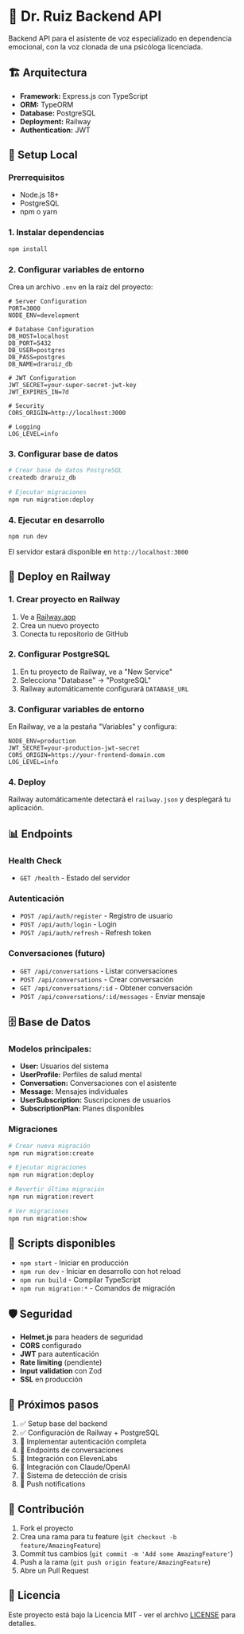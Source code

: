 # 🎯 Dr. Ruiz Backend API

Backend API para el asistente de voz especializado en dependencia emocional, con la voz clonada de una psicóloga licenciada.

## 🏗 Arquitectura

- **Framework:** Express.js con TypeScript
- **ORM:** TypeORM
- **Database:** PostgreSQL
- **Deployment:** Railway
- **Authentication:** JWT

## 🚀 Setup Local

### Prerrequisitos

- Node.js 18+
- PostgreSQL
- npm o yarn

### 1. Instalar dependencias

```bash
npm install
```

### 2. Configurar variables de entorno

Crea un archivo `.env` en la raíz del proyecto:

```env
# Server Configuration
PORT=3000
NODE_ENV=development

# Database Configuration
DB_HOST=localhost
DB_PORT=5432
DB_USER=postgres
DB_PASS=postgres
DB_NAME=draruiz_db

# JWT Configuration
JWT_SECRET=your-super-secret-jwt-key
JWT_EXPIRES_IN=7d

# Security
CORS_ORIGIN=http://localhost:3000

# Logging
LOG_LEVEL=info
```

### 3. Configurar base de datos

```bash
# Crear base de datos PostgreSQL
createdb draruiz_db

# Ejecutar migraciones
npm run migration:deploy
```

### 4. Ejecutar en desarrollo

```bash
npm run dev
```

El servidor estará disponible en `http://localhost:3000`

## 🚂 Deploy en Railway

### 1. Crear proyecto en Railway

1. Ve a [Railway.app](https://railway.app)
2. Crea un nuevo proyecto
3. Conecta tu repositorio de GitHub

### 2. Configurar PostgreSQL

1. En tu proyecto de Railway, ve a "New Service"
2. Selecciona "Database" → "PostgreSQL"
3. Railway automáticamente configurará `DATABASE_URL`

### 3. Configurar variables de entorno

En Railway, ve a la pestaña "Variables" y configura:

```env
NODE_ENV=production
JWT_SECRET=your-production-jwt-secret
CORS_ORIGIN=https://your-frontend-domain.com
LOG_LEVEL=info
```

### 4. Deploy

Railway automáticamente detectará el `railway.json` y desplegará tu aplicación.

## 📊 Endpoints

### Health Check
- `GET /health` - Estado del servidor

### Autenticación
- `POST /api/auth/register` - Registro de usuario
- `POST /api/auth/login` - Login
- `POST /api/auth/refresh` - Refresh token

### Conversaciones (futuro)
- `GET /api/conversations` - Listar conversaciones
- `POST /api/conversations` - Crear conversación
- `GET /api/conversations/:id` - Obtener conversación
- `POST /api/conversations/:id/messages` - Enviar mensaje

## 🗄 Base de Datos

### Modelos principales:

- **User:** Usuarios del sistema
- **UserProfile:** Perfiles de salud mental
- **Conversation:** Conversaciones con el asistente
- **Message:** Mensajes individuales
- **UserSubscription:** Suscripciones de usuarios
- **SubscriptionPlan:** Planes disponibles

### Migraciones

```bash
# Crear nueva migración
npm run migration:create

# Ejecutar migraciones
npm run migration:deploy

# Revertir última migración
npm run migration:revert

# Ver migraciones
npm run migration:show
```

## 🔧 Scripts disponibles

- `npm start` - Iniciar en producción
- `npm run dev` - Iniciar en desarrollo con hot reload
- `npm run build` - Compilar TypeScript
- `npm run migration:*` - Comandos de migración

## 🛡 Seguridad

- **Helmet.js** para headers de seguridad
- **CORS** configurado
- **JWT** para autenticación
- **Rate limiting** (pendiente)
- **Input validation** con Zod
- **SSL** en producción

## 📝 Próximos pasos

1. ✅ Setup base del backend
2. ✅ Configuración de Railway + PostgreSQL
3. 🔄 Implementar autenticación completa
4. 🔄 Endpoints de conversaciones
5. 🔄 Integración con ElevenLabs
6. 🔄 Integración con Claude/OpenAI
7. 🔄 Sistema de detección de crisis
8. 🔄 Push notifications

## 🤝 Contribución

1. Fork el proyecto
2. Crea una rama para tu feature (`git checkout -b feature/AmazingFeature`)
3. Commit tus cambios (`git commit -m 'Add some AmazingFeature'`)
4. Push a la rama (`git push origin feature/AmazingFeature`)
5. Abre un Pull Request

## 📄 Licencia

Este proyecto está bajo la Licencia MIT - ver el archivo [LICENSE](LICENSE) para detalles. 